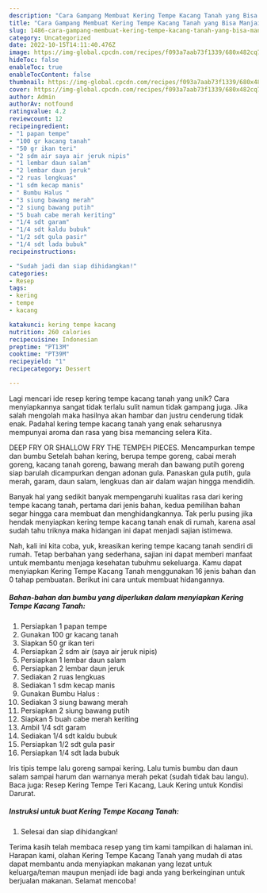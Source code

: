 ```yaml
---
description: "Cara Gampang Membuat Kering Tempe Kacang Tanah yang Bisa Manjain Lidah"
title: "Cara Gampang Membuat Kering Tempe Kacang Tanah yang Bisa Manjain Lidah"
slug: 1486-cara-gampang-membuat-kering-tempe-kacang-tanah-yang-bisa-manjain-lidah
category: Uncategorized
date: 2022-10-15T14:11:40.476Z
image: https://img-global.cpcdn.com/recipes/f093a7aab73f1339/680x482cq70/kering-tempe-kacang-tanah-foto-resep-utama.jpg
hideToc: false
enableToc: true
enableTocContent: false
thumbnail: https://img-global.cpcdn.com/recipes/f093a7aab73f1339/680x482cq70/kering-tempe-kacang-tanah-foto-resep-utama.jpg
cover: https://img-global.cpcdn.com/recipes/f093a7aab73f1339/680x482cq70/kering-tempe-kacang-tanah-foto-resep-utama.jpg
author: Admin
authorAv: notfound
ratingvalue: 4.2
reviewcount: 12
recipeingredient:
- "1 papan tempe"
- "100 gr kacang tanah"
- "50 gr ikan teri"
- "2 sdm air saya air jeruk nipis"
- "1 lembar daun salam"
- "2 lembar daun jeruk"
- "2 ruas lengkuas"
- "1 sdm kecap manis"
- " Bumbu Halus "
- "3 siung bawang merah"
- "2 siung bawang putih"
- "5 buah cabe merah keriting"
- "1/4 sdt garam"
- "1/4 sdt kaldu bubuk"
- "1/2 sdt gula pasir"
- "1/4 sdt lada bubuk"
recipeinstructions:

- "Sudah jadi dan siap dihidangkan!"
categories:
- Resep
tags:
- kering
- tempe
- kacang

katakunci: kering tempe kacang 
nutrition: 260 calories
recipecuisine: Indonesian
preptime: "PT13M"
cooktime: "PT39M"
recipeyield: "1"
recipecategory: Dessert

---
```





Lagi mencari ide resep kering tempe kacang tanah yang unik? Cara menyiapkannya sangat tidak terlalu sulit namun tidak gampang juga. Jika salah mengolah maka hasilnya akan hambar dan justru cenderung tidak enak. Padahal kering tempe kacang tanah yang enak seharusnya mempunyai aroma dan rasa yang bisa memancing selera Kita.





DEEP FRY OR SHALLOW FRY THE TEMPEH PIECES. Mencampurkan tempe dan bumbu Setelah bahan kering, berupa tempe goreng, cabai merah goreng, kacang tanah goreng, bawang merah dan bawang putih goreng siap barulah dicampurkan dengan adonan gula. Panaskan gula putih, gula merah, garam, daun salam, lengkuas dan air dalam wajan hingga mendidih.

Banyak hal yang sedikit banyak mempengaruhi kualitas rasa dari kering tempe kacang tanah, pertama dari jenis bahan, kedua pemilihan bahan segar hingga cara membuat dan menghidangkannya. Tak perlu pusing jika hendak menyiapkan kering tempe kacang tanah enak di rumah, karena asal sudah tahu triknya maka hidangan ini dapat menjadi sajian istimewa.






Nah, kali ini kita coba, yuk, kreasikan kering tempe kacang tanah sendiri di rumah. Tetap berbahan yang sederhana, sajian ini dapat memberi manfaat untuk membantu menjaga kesehatan tubuhmu sekeluarga. Kamu dapat menyiapkan Kering Tempe Kacang Tanah menggunakan 16 jenis bahan dan 0 tahap pembuatan. Berikut ini cara untuk membuat hidangannya.

<!--inarticleads1-->

##### Bahan-bahan dan bumbu yang diperlukan dalam menyiapkan Kering Tempe Kacang Tanah:

1. Persiapkan 1 papan tempe
1. Gunakan 100 gr kacang tanah
1. Siapkan 50 gr ikan teri
1. Persiapkan 2 sdm air (saya air jeruk nipis)
1. Persiapkan 1 lembar daun salam
1. Persiapkan 2 lembar daun jeruk
1. Sediakan 2 ruas lengkuas
1. Sediakan 1 sdm kecap manis
1. Gunakan  Bumbu Halus :
1. Sediakan 3 siung bawang merah
1. Persiapkan 2 siung bawang putih
1. Siapkan 5 buah cabe merah keriting
1. Ambil 1/4 sdt garam
1. Sediakan 1/4 sdt kaldu bubuk
1. Persiapkan 1/2 sdt gula pasir
1. Persiapkan 1/4 sdt lada bubuk


Iris tipis tempe lalu goreng sampai kering. Lalu tumis bumbu dan daun salam sampai harum dan warnanya merah pekat (sudah tidak bau langu). Baca juga: Resep Kering Tempe Teri Kacang, Lauk Kering untuk Kondisi Darurat. 

<!--inarticleads2-->

##### Instruksi untuk buat Kering Tempe Kacang Tanah:


1. Selesai dan siap dihidangkan!



Terima kasih telah membaca resep yang tim kami tampilkan di halaman ini. Harapan kami, olahan Kering Tempe Kacang Tanah yang mudah di atas dapat membantu anda menyiapkan makanan yang lezat untuk keluarga/teman maupun menjadi ide bagi anda yang berkeinginan untuk berjualan makanan. Selamat mencoba!
